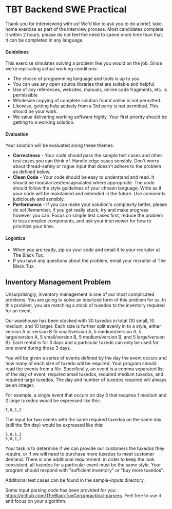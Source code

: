 # TBT Backend SWE Practical

Thank you for interviewing with us! We'd like to ask you to do a brief, take-home exercise as part of the interview process. Most candidates complete it within 2 hours; please do not feel the need to spend more time than that. It can be completed in any language.


#### Guidelines

This exercise simulates solving a problem like you would on the job. Since we're replicating actual working conditions:

* The choice of programming language and tools is up to you.
* You can use any open source libraries that are suitable and helpful.
* Use of any references, websites, manuals, online code fragments, etc. is permissible
* Wholesale copying of complete solution found online is not permitted.
* Likewise, getting help actively from a 3rd party is not permitted. This should be your work.
* We value delivering working software highly. Your first priority should be getting to a working solution.

#### Evaluation

Your solution will be evaluated along these themes:

* **Correctness** - Your code should pass the sample test cases and other test cases you can think of. Handle edge cases sensibly. Don't worry about thread-safety or rogue input that doesn't adhere to the problem as defined below.
* **Clean Code** - Your code should be easy to understand and read. It should be modularized/encapsulated where appropriate. The code should follow the style guidelines of your chosen language. Write as if your code will be maintained and extended in the future. Use comments judiciously and sensibly.  
* **Performance** - If you can make your solution's complexity better, please do so!
Remember, if you get really stuck, try and make progress however you can. Focus on simple test cases first, reduce the problem to less complex components, and ask your interviewer for how to prioritize your time.

#### Logistics

* When you are ready, zip up your code and email it to your recruiter at The Black Tux.
* If you have any questions about the problem, email your recruiter at The Black Tux.

## Inventory Management Problem

Unsurprisingly, inventory management is one of our most complicated problems. You are going to solve an idealized form of this problem for us. In this problem, you are matching a stock of tuxedos to the inventory required for an event.

Our warehouse has been stocked with 30 tuxedos in total (10 small, 10 medium, and 10 large). Each size is further split evenly in to a style, either version A or version B (5 small/version A, 5 medium/version A, 5 large/version A, 5 small/version B, 5 medium/version B, and 5 large/version B). Each rental is for 3 days and a particular tuxedo can only be used for one event during those 3 days. 

You will be given a series of events defined by the day the event occurs and how many of each size of tuxedo will be required. Your program should read the events from a file. Specifically, an event is a comma separated list of the day of event, required small tuxedos, required medium tuxedos, and required large tuxedos. The day and number of tuxedos required will always be an integer.

For example, a single event that occurs on day 5 that requires 1 medium and 2 large tuxedos would be expressed like this:

    5,0,1,2

The input for two events with the same required tuxedos on the same day (still the 5th day) would be expressed like this:

    5,0,1,2
    5,0,1,2

Your task is to determine if we can provide our customers the tuxedos they require, or if we will need to purchase more tuxedos to meet customer demand. There is one additional requirement: in order to keep the look consistent, all tuxedos for a particular event must be the same style. Your program should respond with "sufficient inventory" or "buy more tuxedos".

Additional test cases can be found in the sample-inputs directory.

Some input parsing code has been provided for you: https://github.com/TheBlackTuxCorp/practical-parsers. Feel free to use it and focus on your algorithm.
